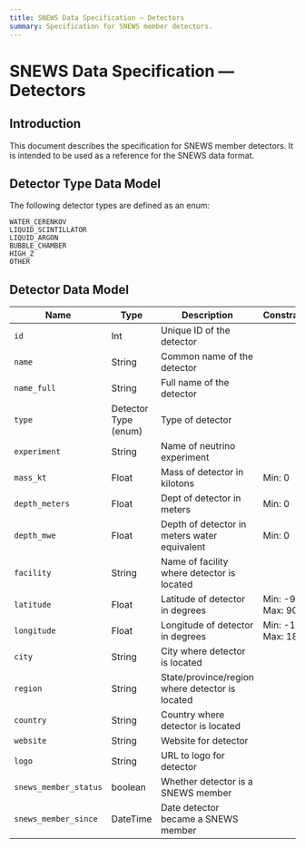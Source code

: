 ```yaml
---
title: SNEWS Data Specification — Detectors
summary: Specification for SNEWS member detectors.
---
```


# SNEWS Data Specification — Detectors

## Introduction

This document describes the specification for SNEWS member detectors. It is
intended to be used as a reference for the SNEWS data format.

## Detector Type Data Model

The following detector types are defined as an enum:
```
WATER_CERENKOV
LIQUID_SCINTILLATOR
LIQUID_ARGON
BUBBLE_CHAMBER
HIGH_Z
OTHER
```

## Detector Data Model

| Name | Type | Description | Constraints |
| ---- | ---- | ----------- | ----------- |
| `id` | Int | Unique ID of the detector | |
| `name` | String | Common name of the detector | |
| `name_full` | String | Full name of the detector | |
| `type` | Detector Type (enum) | Type of detector | |
| `experiment` | String | Name of neutrino experiment | |
| `mass_kt` | Float | Mass of detector in kilotons | Min: 0 |
| `depth_meters` | Float | Dept of detector in meters | Min: 0 |
| `depth_mwe` | Float | Depth of detector in meters water equivalent | Min: 0 |
| `facility` | String | Name of facility where detector is located | |
| `latitude` | Float | Latitude of detector in degrees | Min: -90 <br> Max: 90 |
| `longitude` | Float | Longitude of detector in degrees | Min: -180 <br> Max: 180 |
| `city` | String | City where detector is located | |
| `region` | String | State/province/region where detector is located | |
| `country` | String | Country where detector is located | |
| `website` | String | Website for detector | |
| `logo` | String | URL to logo for detector | |
| `snews_member_status` | boolean | Whether detector is a SNEWS member | |
| `snews_member_since` | DateTime | Date detector became a SNEWS member | |
